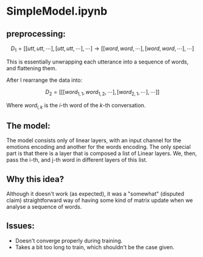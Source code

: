 # SimpleModel.ipynb

## preprocessing:

$$
D_1 = [[utt, utt,\cdots], [utt, utt, \cdots], \cdots] \longrightarrow [[word,word, \cdots], [word, word, \cdots],\cdots] 
$$
 
This is essentially unwrapping each utterance into a sequence of words, and flattening them.

After I rearrange the data into: 

$$
D_2 = [[[word_{1,1},word_{1,2},\cdots], [word_{2,1},\cdots],\cdots]]
$$

Where $word_{i,k}$ is the $i$-th word of the $k$-th conversation.

## The model:
The model consists only of linear layers, with an input channel for the emotions encoding and another 
for the words encoding. The only special part is that there is a layer that is composed a list of Linear
layers. We, then, pass the i-th, and j-th word in different layers of this list.

## Why this idea?
 Although it doesn't work (as expected), it was a "somewhat" (disputed claim) straightforward way of
 having some kind of matrix update when we analyse a sequence of words.

## Issues:
- Doesn't converge properly during training.
- Takes a bit too long to train, which shouldn't be the case given.



